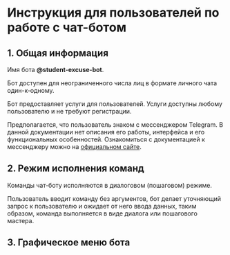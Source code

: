 # Инструкция для пользователей по работе с чат-ботом

## 1. Общая информация

Имя бота **@student-excuse-bot**.

Бот доступен для неограниченного числа лиц в формате личного чата один-к-одному.

Бот предоставляет услуги для пользователей. Услуги доступны любому пользователю и не требуют регистрации. 

Предполагается, что пользователь знаком с мессенджером Telegram. В данной документации нет описания его работы, интерфейса и его функциональных особенностей. Ознакомиться с документацией к мессенджеру можно на [официальном сайте](https://telegram.org/).

## 2. Режим исполнения команд

Команды чат-боту исполняются в диалоговом (пошаговом) режиме.

Пользователь вводит команду без аргументов, бот делает уточняющий запрос к пользователю и ожидает от него ввода данных, таким образом, команда выполняется в виде диалога или пошагового мастера.

## 3. Графическое меню бота

